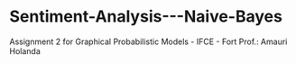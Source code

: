 # Sentiment-Analysis---Naive-Bayes

Assignment 2 for Graphical Probabilistic Models - IFCE - Fort
Prof.: Amauri Holanda
